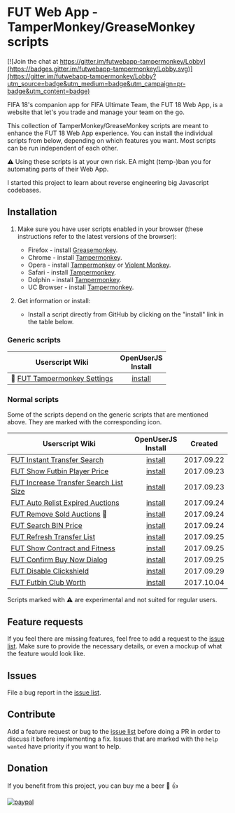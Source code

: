 # FUT Web App - TamperMonkey/GreaseMonkey scripts

[![Join the chat at https://gitter.im/futwebapp-tampermonkey/Lobby](https://badges.gitter.im/futwebapp-tampermonkey/Lobby.svg)](https://gitter.im/futwebapp-tampermonkey/Lobby?utm_source=badge&utm_medium=badge&utm_campaign=pr-badge&utm_content=badge)

FIFA 18's companion app for FIFA Ultimate Team, the FUT 18 Web App, is a website that let's you trade and manage your team on the go.

This collection of TamperMonkey/GreaseMonkey scripts are meant to enhance the FUT 18 Web App experience. You can install the individual scripts from below, depending on which features you want. Most scripts can be run independent of each other.

:warning: Using these scripts is at your own risk. EA might (temp-)ban you for automating parts of their Web App.

I started this project to learn about reverse engineering big Javascript codebases.

## Installation

1. Make sure you have user scripts enabled in your browser (these instructions refer to the latest versions of the browser):

	* Firefox - install [Greasemonkey](https://addons.mozilla.org/en-US/firefox/addon/greasemonkey/).
	* Chrome - install [Tampermonkey](https://tampermonkey.net/?ext=dhdg&browser=chrome).
	* Opera - install [Tampermonkey](https://tampermonkey.net/?ext=dhdg&browser=opera) or [Violent Monkey](https://addons.opera.com/en/extensions/details/violent-monkey/).
	* Safari - install [Tampermonkey](https://tampermonkey.net/?ext=dhdg&browser=safari).
	* Dolphin - install [Tampermonkey](https://tampermonkey.net/?ext=dhdg&browser=dolphin).
	* UC Browser - install [Tampermonkey](https://tampermonkey.net/?ext=dhdg&browser=ucweb).

2. Get information or install:
	* Install a script directly from GitHub by clicking on the "install" link in the table below.

### Generic scripts

| Userscript Wiki                        | OpenUserJS<br>Install |
|----------------------------------------|:---------------------:|
| :hammer: [FUT Tampermonkey Settings][settings-wiki] | [install][settings-install-openuserjs] |
    
### Normal scripts

Some of the scripts depend on the generic scripts that are mentioned above. They are marked with the corresponding icon.

| Userscript Wiki                        | OpenUserJS<br>Install | Created    |
|----------------------------------------|:------------------:|:----------:|
| [FUT Instant Transfer Search][instant-transfer-search-wiki] | [install][instant-transfer-search-install-openuserjs] | 2017.09.22 |
| [FUT Show Futbin Player Price][show-futbin-player-price-wiki] | [install][show-futbin-player-price-install-openuserjs] | 2017.09.23 |
| [FUT Increase Transfer Search List Size][transfer-search-increase-list-size-wiki] | [install][transfer-search-increase-list-size-install-openuserjs] | 2017.09.23 |
| [FUT Auto Relist Expired Auctions][auto-relist-expired-auctions-wiki] | [install][auto-relist-expired-auctions-install-openuserjs] | 2017.09.24 |
| [FUT Remove Sold Auctions][remove-sold-auctions-wiki] :hammer: | [install][remove-sold-auctions-install-openuserjs] | 2017.09.24 |
| [FUT Search BIN Price][search-bin-price-wiki] | [install][search-bin-price-install-openuserjs] | 2017.09.24 |
| [FUT Refresh Transfer List][refresh-transfer-list-wiki] | [install][refresh-transfer-list-install-openuserjs] | 2017.09.25 |
| [FUT Show Contract and Fitness][show-contract-fitness-wiki] | [install][show-contract-fitness-install-openuserjs] | 2017.09.25 |
| [FUT Confirm Buy Now Dialog][confirm-buynow-dialog-wiki] | [install][confirm-buynow-dialog-install-openuserjs] | 2017.09.25 |
| [FUT Disable Clickshield][disable-clickshield-wiki] | [install][disable-clickshield-install-openuserjs] | 2017.09.29 |
| [FUT Futbin Club Worth][futbin-club-worth-wiki] | [install][futbin-club-worth-install-openuserjs] | 2017.10.04 |

Scripts marked with :warning: are experimental and not suited for regular users.

## Feature requests
If you feel there are missing features, feel free to add a request to the [issue list][issue-list]. Make sure to provide the necessary details, or even a mockup of what the feature would look like.

## Issues
File a bug report in the [issue list][issue-list].

## Contribute
Add a feature request or bug to the [issue list][issue-list] before doing a PR in order to discuss it before implementing a fix. Issues that are marked with the `help wanted` have priority if you want to help.

## Donation
If you benefit from this project, you can buy me a beer :beers: :+1:

[![paypal](https://www.paypalobjects.com/en_US/i/btn/btn_donateCC_LG.gif)](https://www.paypal.com/cgi-bin/webscr?cmd=_s-xclick&hosted_button_id=VTXU8XUY8JS94)

[issue-list]: https://github.com/Mardaneus86/futwebapp-tampermonkey/issues

[instant-transfer-search-wiki]: https://github.com/Mardaneus86/futwebapp-tampermonkey/wiki/Instant-Transfer-Search
[instant-transfer-search-install-openuserjs]: https://openuserjs.org/install/Mardaneus86/FUT_Instant_Transfer_Search.user.js

[show-futbin-player-price-wiki]: https://github.com/Mardaneus86/futwebapp-tampermonkey/wiki/Show-Futbin-Player-Price
[show-futbin-player-price-install-openuserjs]: https://openuserjs.org/install/Mardaneus86/FUT_Show_Futbin_player_price.user.js

[transfer-search-increase-list-size-wiki]: https://github.com/Mardaneus86/futwebapp-tampermonkey/wiki/Increase-Transfer-Search-List-Size
[transfer-search-increase-list-size-install-openuserjs]: https://openuserjs.org/install/Mardaneus86/FUT_Increase_Transfer_Search_List_Size.user.js

[auto-relist-expired-auctions-wiki]: https://github.com/Mardaneus86/futwebapp-tampermonkey/wiki/Auto-Relist-Expired-Auctions
[auto-relist-expired-auctions-install-openuserjs]: https://openuserjs.org/install/Mardaneus86/FUT_Auto_Relist_Unsold_Transfers.user.js

[remove-sold-auctions-wiki]: https://github.com/Mardaneus86/futwebapp-tampermonkey/wiki/Remove-Sold-Auctions
[remove-sold-auctions-install-openuserjs]: https://openuserjs.org/install/Mardaneus86/FUT_Auto_Remove_Sold_Auctions.user.js

[search-bin-price-wiki]: https://github.com/Mardaneus86/futwebapp-tampermonkey/wiki/Search-Bin-Price
[search-bin-price-install-openuserjs]: https://openuserjs.org/install/Mardaneus86/FUT_Search_BIN.user.js

[refresh-transfer-list-wiki]: https://github.com/Mardaneus86/futwebapp-tampermonkey/wiki/Refresh-Transfer-List
[refresh-transfer-list-install-openuserjs]: https://openuserjs.org/install/Mardaneus86/FUT_Refresh_Transfer_List.user.js

[show-contract-fitness-wiki]: https://github.com/Mardaneus86/futwebapp-tampermonkey/wiki/Show-Contract-Fitness
[show-contract-fitness-install-openuserjs]: https://openuserjs.org/install/Mardaneus86/FUT_Show_Contracts_and_Fitness.user.js

[confirm-buynow-dialog-wiki]: https://github.com/Mardaneus86/futwebapp-tampermonkey/wiki/Confirm-BuyNow-Dialog
[confirm-buynow-dialog-install-openuserjs]: https://openuserjs.org/install/Mardaneus86/FUT_Confirm_Buy_Now_Dialog.user.js

[settings-wiki]: https://github.com/Mardaneus86/futwebapp-tampermonkey/wiki/Settings
[settings-install-openuserjs]: https://openuserjs.org/install/Mardaneus86/FUT_Settings_Page.user.js

[disable-clickshield-wiki]: https://github.com/Mardaneus86/futwebapp-tampermonkey/wiki/Disable-Clickshield
[disable-clickshield-install-openuserjs]: https://openuserjs.org/install/Mardaneus86/FUT_Disable_Clickshield.user.js

[autobuyer-wiki]: https://github.com/Mardaneus86/futwebapp-tampermonkey/wiki/Autobuyer
[autobuyer-install-openuserjs]: https://openuserjs.org/install/Mardaneus86/FUT_Autobuyer.user.js

[futbin-club-worth-wiki]: https://github.com/Mardaneus86/futwebapp-tampermonkey/wiki/Futbin-Club-Worth
[futbin-club-worth-install-openuserjs]: https://openuserjs.org/install/Mardaneus86/FUT_Futbin_Club_Worth.user.js
